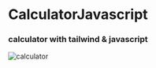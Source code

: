 # CalculatorJavascript
### calculator with tailwind & javascript

![calculator](https://user-images.githubusercontent.com/75108670/210179656-99365759-0177-4c42-9caf-3229885adf59.png)
